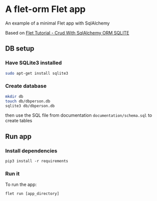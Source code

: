# A flet-orm Flet app

An example of a minimal Flet app with SqlAlchemy

Based on [Flet Tutorial - Crud With SqlAlchemy ORM SQLITE](https://www.youtube.com/watch?v=BdhDprSpIgU)

## DB setup

### Have SQLite3 installed
```bash
sudo apt-get install sqlite3
```

### Create database
```bash
mkdir db
touch db/dbperson.db
sqlite3 db/dbperson.db
```
then use the SQL file from documentation `documentation/schema.sql` to create tables

## Run app

### Install dependencies
```
pip3 install -r requirements
```

### Run it
To run the app:

```
flet run [app_directory]
```